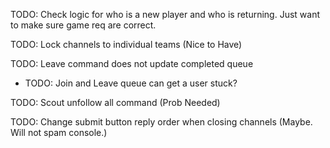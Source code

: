 TODO: Check logic for who is a new player and who is returning.  Just want to make sure game req are correct.

TODO: Lock channels to individual teams (Nice to Have)

TODO: Leave command does not update completed queue
- TODO: Join and Leave queue can get a user stuck?

TODO: Scout unfollow all command (Prob Needed)

TODO: Change submit button reply order when closing channels (Maybe.  Will not spam console.)